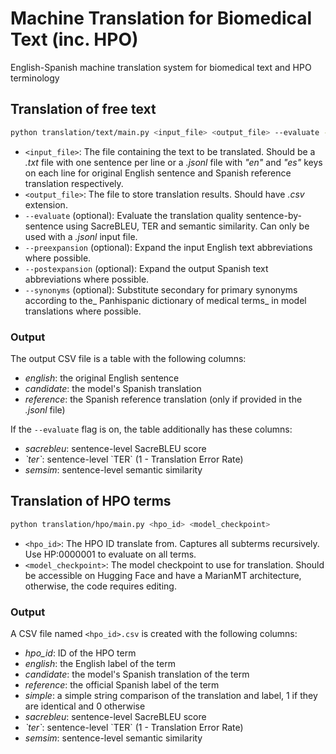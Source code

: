 # Machine Translation for Biomedical Text (inc. HPO)
English-Spanish machine translation system for biomedical text and HPO terminology


## Translation of free text

```bash
python translation/text/main.py <input_file> <output_file> --evaluate --preexpansion --postexpansion --synonyms
```
* `<input_file>`: The file containing the text to be translated. Should be a _.txt_ file with one sentence per line or a _.jsonl_ file with _"en"_ and _"es"_ keys on each line for original English sentence and Spanish reference translation respectively.
* `<output_file>`: The file to store translation results. Should have _.csv_ extension.
* `--evaluate` (optional): Evaluate the translation quality sentence-by-sentence using SacreBLEU, TER and semantic similarity. Can only be used with a _.jsonl_ input file.
* `--preexpansion` (optional): Expand the input English text abbreviations where possible.
* `--postexpansion` (optional): Expand the output Spanish text abbreviations where possible.
* `--synonyms` (optional): Substitute secondary for primary synonyms according to the_ Panhispanic dictionary of medical terms_ in model translations where possible.

### Output
The output CSV file is a table with the following columns:
* _english_: the original English sentence
* _candidate_: the model's Spanish translation
* _reference_: the Spanish reference translation (only if provided in the _.jsonl_ file)

If the `--evaluate` flag is on, the table additionally has these columns:
* _sacrebleu_: sentence-level SacreBLEU score
* _\`ter\`_: sentence-level \`TER\` (1 - Translation Error Rate) 
* _semsim_: sentence-level semantic similarity 

## Translation of HPO terms
```bash
python translation/hpo/main.py <hpo_id> <model_checkpoint>
```
* `<hpo_id>`: The HPO ID translate from. Captures all subterms recursively. Use HP:0000001 to evaluate on all terms. 
* `<model_checkpoint>`: The model checkpoint to use for translation. Should be accessible on Hugging Face and have a MarianMT architecture, otherwise, the code requires editing.

### Output
A CSV file named `<hpo_id>.csv` is created with the following columns:
* _hpo_id_: ID of the HPO term
* _english_: the English label of the term
* _candidate_: the model's Spanish translation of the term
* _reference_: the official Spanish label of the term 
* _simple_: a simple string comparison of the translation and label, 1 if they are identical and 0 otherwise
* _sacrebleu_: sentence-level SacreBLEU score
* _\`ter\`_: sentence-level \`TER\` (1 - Translation Error Rate) 
* _semsim_: sentence-level semantic similarity 
